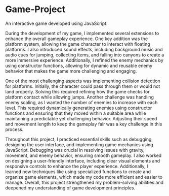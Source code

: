 # Game-Project
An interactive game developed using JavaScript.

During the development of my game, I implemented several extensions to enhance the overall gameplay experience. One key addition was the platform system, allowing the game character to interact with floating platforms. I also introduced sound effects, including background music and audio cues for jumping, collecting items, and falling into canyons to create a more
immersive experience. Additionally, I refined the enemy mechanics by using constructor functions, allowing for dynamic and reusable enemy behavior that makes the game more challenging and engaging.

One of the most challenging aspects was implementing collision detection for platforms. Initially, the character could pass through them or would not land properly. Solving this required refining how the game checks for platform contact while allowing jumps. Another challenge was handling enemy scaling, as I wanted the number of enemies to increase with each level. This required dynamically generating enemies using constructor functions and ensuring that they moved within a suitable area while maintaining a predictable yet challenging behavior. Adjusting their speed and movement length to keep the gameplay fair was a key challenge in this process.

Throughout this project, I practiced essential skills such as debugging, designing the user interface, and implementing game mechanics using JavaScript. Debugging was crucial in resolving issues with gravity, movement, and enemy behavior, ensuring smooth gameplay. I also worked on designing a user-friendly interface, including clear visual elements and responsive controls to enhance the player experience. Additionally, I learned new techniques like using specialized functions to create and organize game elements, which made my code more efficient and easier to manage. Overall, this project strengthened my problem-solving abilities and deepened my understanding of game development principles.
